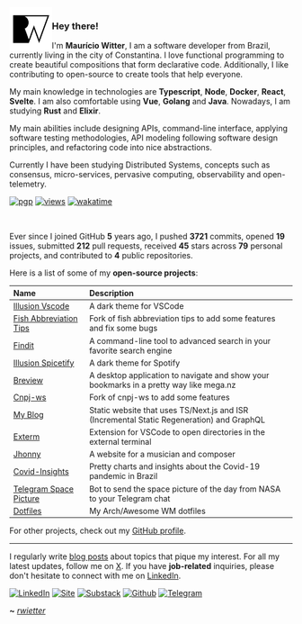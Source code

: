 <img align="left" width="15%" src="./icon.png">

### Hey there!

I'm **Maurício Witter**, I am a software developer from Brazil, currently living in the city of Constantina. I love functional programming to create beautiful compositions that form declarative code. Additionally, I like contributing to open-source to create tools that help everyone.

My main knowledge in technologies are **Typescript**, **Node**, **Docker**, **React**, **Svelte**. I am also comfortable using **Vue**, **Golang** and **Java**. Nowadays, I am studying **Rust** and **Elixir**.

My main abilities include designing APIs, command-line interface, applying software testing methodologies, API modeling following software design principles, and refactoring code into nice abstractions.

Currently I have been studying Distributed Systems, concepts such as consensus, micro-services, pervasive computing, observability and open-telemetry.

[![pgp](https://img.shields.io/badge/gpg-2F4A8C59535F3EDA-313131?style=flat&labelColor=545454&color=313131)](https://github.com/rwietter.gpg) [![views](https://komarev.com/ghpvc/?username=rwietter&style=flat&color=313131&label=views)](https://github.com/rwietter) [![wakatime](https://wakatime.com/badge/user/6a826599-f069-465f-81bf-4438e4f54426.svg?style=flat-square)](https://wakatime.com/@6a826599-f069-465f-81bf-4438e4f54426?style=for-the-badge)


<br>

Ever since I joined GitHub **5** years ago, I pushed **3721** commits, opened **19** issues, submitted **212** pull requests, received **45** stars across **79** personal projects, and contributed to **4** public repositories.

Here is a list of some of my **open-source projects**:

| Name                                                                         | Description                                                                               |
| :--------------------------------------------------------------------------- | :---------------------------------------------------------------------------------------- |
| [Illusion Vscode](https://github.com/rwietter/illusion-vscode-theme)         | A dark theme for VSCode                                                                   |
| [Fish Abbreviation Tips](https://github.com/rwietter/fish-abbreviation-tips) | Fork of fish abbreviation tips to add some features and fix some bugs                     |
| [Findit](https://github.com/rwietter/findit)                                 | A command-line tool to advanced search in your favorite search engine                     |
| [Illusion Spicetify](https://github.com/rwietter/illusion-spicetify)         | A dark theme for Spotify                                                                  |
| [Breview](https://github.com/rwietter/breview)                               | A desktop application to navigate and show your bookmarks in a pretty way like mega.nz    |
| [Cnpj-ws](https://github.com/rwietter/cnpj-ws)                               | Fork of cnpj-ws to add some features                                                      |
| [My Blog](https://github.com/rwietter/rwietter.xyz)                          | Static website that uses TS/Next.js and ISR (Incremental Static Regeneration) and GraphQL |
| [Exterm](https://github.com/rwietter/exterm-vscode)                          | Extension for VSCode to open directories in the external terminal                         |
| [Jhonny](https://github.com/rwietter/jhonny)                                 | A website for a musician and composer                                                     |
| [Covid-Insights](https://github.com/rwietter/covid-19-insights)              | Pretty charts and insights about the Covid-19 pandemic in Brazil                          |
| [Telegram Space Picture](https://github.com/rwietter/telegram-space-today)   | Bot to send the space picture of the day from NASA to your Telegram chat                  |
| [Dotfiles](https://github.com/rwietter/dotfiles)                             | My Arch/Awesome WM dotfiles                                                               |

For other projects, check out my [GitHub profile](https://github.com/rwietter?tab=repositories).

<hr />

I regularly write [blog posts](https://rwietterc.xyz/blog) about topics that pique my interest. For all my latest updates, follow me on [X](https://x.com/rwietter). If you have **job-related** inquiries, please don't hesitate to connect with me on [LinkedIn](https://www.linkedin.com/in/rwietter/).

<div>

  [![LinkedIn](https://img.shields.io/badge/linkedin-%230077B5.svg?style=for-the-badge&logo=linkedin&logoColor=white)](https://www.linkedin.com/in/rwietter/)
  [![Site](https://img.shields.io/badge/-Site-000?style=for-the-badge&logo=medium&logoColor=fff)](https://rwietterc.xyz)
  [![Substack](https://img.shields.io/badge/-Substack-fff?style=for-the-badge&logo=substack&logoColor=orange)](https://rwietter.substack.com)
  [![Github](https://img.shields.io/badge/github-%23181717.svg?style=for-the-badge&logo=github&logoColor=white)](https://github.com/rwietter)
  [![Telegram](https://img.shields.io/badge/-Telegram-007ACC?style=for-the-badge&logo=telegram&logoColor=white)](https://telegram.me/rwietter)

</div>

**~** [_rwietter_](https://rwietterc.xyz/)
